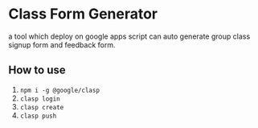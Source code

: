 # Class Form Generator

a tool which deploy on google apps script can auto generate group class signup form and feedback form.

## How to use

1. `npm i -g @google/clasp`
2. `clasp login`
3. `clasp create`
4. `clasp push`
